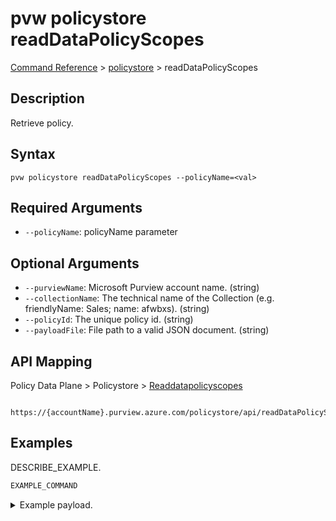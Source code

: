 # pvw policystore readDataPolicyScopes
[Command Reference](../../../README.md#command-reference) > [policystore](./main.md) > readDataPolicyScopes

## Description
Retrieve policy.

## Syntax
```
pvw policystore readDataPolicyScopes --policyName=<val>
```

## Required Arguments
- `--policyName`: policyName parameter

## Optional Arguments
- `--purviewName`: Microsoft Purview account name. (string)
- `--collectionName`: The technical name of the Collection (e.g. friendlyName: Sales; name: afwbxs). (string)
- `--policyId`: The unique policy id. (string)
- `--payloadFile`: File path to a valid JSON document. (string)

## API Mapping
Policy Data Plane > Policystore > [Readdatapolicyscopes]()
```
 https://{accountName}.purview.azure.com/policystore/api/readDataPolicyScopes
```

## Examples
DESCRIBE_EXAMPLE.
```powershell
EXAMPLE_COMMAND
```
<details><summary>Example payload.</summary>
<p>

```json
PASTE_JSON_HERE
```
</p>
</details>